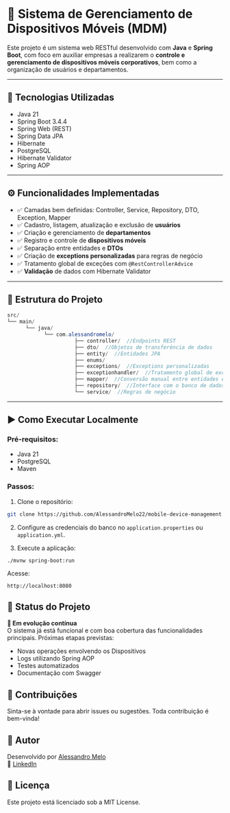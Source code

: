 # 📱 Sistema de Gerenciamento de Dispositivos Móveis (MDM)

Este projeto é um sistema web RESTful desenvolvido com **Java** e **Spring Boot**, com foco em auxiliar empresas a realizarem o **controle e gerenciamento de dispositivos móveis corporativos**, bem como a organização de usuários e departamentos.

---

## 🚀 Tecnologias Utilizadas

- Java 21
- Spring Boot 3.4.4
- Spring Web (REST)
- Spring Data JPA
- Hibernate
- PostgreSQL
- Hibernate Validator
- Spring AOP

---

## ⚙️ Funcionalidades Implementadas

- ✅ Camadas bem definidas: Controller, Service, Repository, DTO, Exception, Mapper
- ✅ Cadastro, listagem, atualização e exclusão de **usuários**
- ✅ Criação e gerenciamento de **departamentos**
- ✅ Registro e controle de **dispositivos móveis**
- ✅ Separação entre entidades e **DTOs**
- ✅ Criação de **exceptions personalizadas** para regras de negócio
- ✅ Tratamento global de exceções com `@RestControllerAdvice`
- ✅ **Validação** de dados com Hibernate Validator

---

## 🧱 Estrutura do Projeto

```java
src/
└── main/
      └── java/
            └── com.alessandromelo/
                      ├── controller/  //Endpoints REST
                      ├── dto/  //Objetos de transferência de dados
                      ├── entity/  //Entidades JPA
                      ├── enums/ 
                      ├── exceptions/  //Exceptions personalizadas
                      ├── exceptionhandler/  //Tratamento global de exceções
                      ├── mapper/  //Conversão manual entre entidades e DTOs
                      ├── repository/  //Interface com o banco de dados
                      └── service/  //Regras de negócio
```

---

## ▶️ Como Executar Localmente

### Pré-requisitos:
- Java 21
- PostgreSQL
- Maven

### Passos:

1. Clone o repositório:
```bash
git clone https://github.com/AlessandroMelo22/mobile-device-management.git
```
2. Configure as credenciais do banco no `application.properties` ou `application.yml`.

3. Execute a aplicação:
```
./mvnw spring-boot:run
```
Acesse:
```
http://localhost:8080
```
## 📌 Status do Projeto
**🚧 Em evolução contínua**  
O sistema já está funcional e com boa cobertura das funcionalidades principais. Próximas etapas previstas:

- Novas operações envolvendo os Dispositivos
- Logs utilizando Spring AOP 
- Testes automatizados
- Documentação com Swagger


## 🤝 Contribuições
Sinta-se à vontade para abrir issues ou sugestões. Toda contribuição é bem-vinda!


## 👤 Autor
Desenvolvido por [Alessandro Melo](https://github.com/AlessandroMelo22)   
🔗 [LinkedIn](https://www.linkedin.com/in/alessandro-melo-dev/)


## 📝 Licença
Este projeto está licenciado sob a MIT License.

